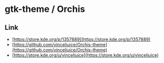 

# gtk-theme / Orchis


## Link

* [https://store.kde.org/p/1357889](https://store.kde.org/p/1357889)
* [https://github.com/vinceliuice/Orchis-theme](https://github.com/vinceliuice/Orchis-theme)
* [https://store.kde.org/u/vinceliuice](https://store.kde.org/u/vinceliuice)
